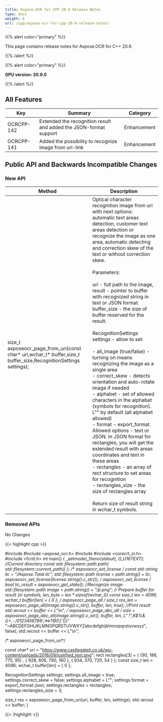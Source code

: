 ```yaml
---
title: Aspose.OCR for CPP 20.9 Release Notes
type: docs
weight: 6
url: /cpp/aspose-ocr-for-cpp-20-9-release-notes/
---
```


{{% alert color="primary" %}}

This page contains release notes for Aspose.OCR for C++ 20.9.

{{% /alert %}}

{{% alert color="primary" %}}

**GPU version: 20.9.0**

{{% /alert %}}

## All Features

|Key|Summary|Category|
|---|---|---|
|OCRCPP-142|Extended the recognition result and added the JSON-format support|Enhancement|
|OСRCPP-141|Added the possibility to recognize image from uri-link|Enhancement|

## Public API and Backwards Incompatible Changes

### New API

|Method|Description|
|---|---|
|size_t asposeocr_page_from_uri(const char* uri,wchar_t* buffer,size_t buffer_size,RecognitionSettings settings);|Optical character recognition image from uri with next options: automatic text areas detection, customer text areas detection or recognize the image as one area,  automatic detecting and correction skew of the text or without correction skew.<br><br>Parameters:<br><br>uri - full path to the image,<br>result - pointer to buffer with recognized string in text or JSON format.<br>buffer_size - the size of buffer reserved for the result.<br><br>RecognitionSettings settings  - allow to set:<br><br> - all_image (true/false) - turning on means recognizing the image as a single area<br>- correct_skew - detects orientation and auto-rotate image if needed<br>- alphabet - set of allowed characters in the alphabet (symbols for recognition). L"" by default (all alphabet allowed)<br>- format - export_format. Allowed options - text or JSON. In JSON format for rectangles, you will get the extended result with areas coordinates and text in these areas<br>- rectangles - an array of rect structure to set areas for recognition<br>- rectangles_size - the size of rectangles array<br><br>Return size of result string in wchar_t symbols.|

### Removed APIs

No Changes

{{< highlight cpp >}}

#include <iostream>
#include <aspose_ocr.h>
#include <filesystem>
#include <corecrt_io.h>
#include <fcntl.h>
int main()
{
_setmode(_fileno(stdout), _O_U16TEXT);
//Current directory const
std::filesystem::path path{ std::filesystem::current_path() };
/* asposeocr_set_license */
const std::string lic = "/Aspose.Total.lic";
std::filesystem::path license = path.string() + lic;
asposeocr_set_license(license.string().c_str());
/* asposeocr_set_license */
bool lic_result = asposeocr_get_state();
//Recognize image
std::filesystem::path image = path.string() + "/p.png";
// Prepare buffer for result (in symbols, len_byte = len * sizeof(wchar_t))
const size_t len = 4096; wchar_t buffer[len] = { 0 };
/* asposeocr_page_all */
size_t res_len = asposeocr_page_all(image.string().c_str(), buffer, len, true);
//Print result
std::wcout << buffer << L"\n";
/* asposeocr_page_abc_all */
size = asposeocr_page_abc_all(image.string().c_str(), buffer, len, 
L" !\",#$%&()*+,-./0123456789:;<=>?@[\\]_`{|}" "~ABCDEFGHIJKLMNOPQRSTUVWXYZabcdefghijklmnopqrstuvwxyz", false);
std::wcout << buffer << L"\n";
 
/* asposeocr_page_from_uri*/

const char* uri = "https://www.castlegateit.co.uk/wp-content/uploads/2016/09/justified_text.png";
rect rectangles[3] = { {90, 186, 775, 95} , { 928, 606, 790, 160 }, { 934, 370, 720, 54 } };
const size_t len = 4096;
wchar_t buffer[len] = { 0 };

RecognitionSettings settings;
   settings.all_image = true;
   settings.correct_skew = false;
   settings.alphabet = L"";
   settings.format = export_format::json;
   settings.rectangles = rectangles;
   settings.rectangles_size = 3;

size_t res = asposeocr_page_from_uri(uri, buffer, len, settings);
std::wcout << buffer;
}

{{< /highlight >}}
